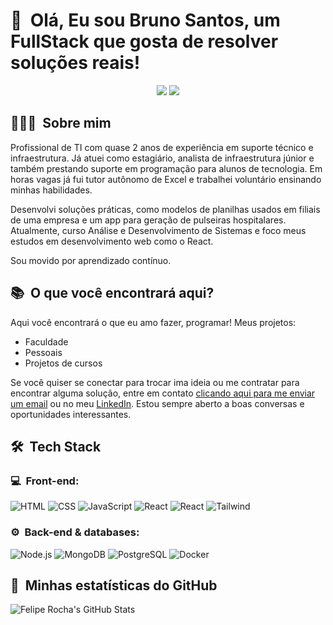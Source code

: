 <h1>👋 &nbsp;Olá, Eu sou Bruno Santos, um FullStack que gosta de resolver soluções reais!</h1>
<p align="center">
<a href="https://www.linkedin.com/in/bruno-rafael-000786346/"><img src="https://img.shields.io/badge/-My%20LinkedIn-0077B5?style=flat-square&logo=linkedin&logoColor=white"/></a>
<a href="mailto:Brunorafaeldossantos202@gmail.com"><img src="https://img.shields.io/badge/-Send%20Me%20a%20Message-D14836?style=flat-square&logo=Gmail&logoColor=white"/></a>

</p>

<h2> 👨🏻‍💻 &nbsp;Sobre mim </h2>

Profissional de TI com quase 2 anos de experiência em suporte técnico e infraestrutura. Já atuei como estagiário, analista de infraestrutura júnior e também prestando suporte em programação para alunos de tecnologia. Em horas vagas já fui tutor autônomo de Excel e trabalhei voluntário ensinando minhas habilidades.

Desenvolvi soluções práticas, como modelos de planilhas usados em filiais de uma empresa e um app para geração de pulseiras hospitalares. Atualmente, curso Análise e Desenvolvimento de Sistemas e foco meus estudos em desenvolvimento web como o React.

Sou movido por aprendizado contínuo.

<h2> 📚 &nbsp;O que você encontrará aqui? </h2>

Aqui você encontrará o que eu amo fazer, programar!
Meus projetos:

- Faculdade
- Pessoais
- Projetos de cursos
  
Se você quiser se conectar para trocar ima ideia ou me contratar para encontrar alguma solução, entre em contato <a href="mailto:Brunorafaeldossantos202@gmail.com">clicando aqui para me enviar um email</a> ou no meu <a href="https://www.linkedin.com/in/bruno-rafael-000786346/">LinkedIn</a>. Estou sempre aberto a boas conversas e oportunidades interessantes.

<h2> 🛠 &nbsp;Tech Stack</h2>
<h3>💻 &nbsp;Front-end:</h3>

![HTML](https://img.shields.io/badge/-HTML-333333?style=flat&logo=HTML5)
![CSS](https://img.shields.io/badge/-CSS-333333?style=flat&logo=CSS3&logoColor=1572B6)
![JavaScript](https://img.shields.io/badge/-JavaScript-333333?style=flat&logo=javascript)
![React](https://img.shields.io/badge/-React-333333?style=flat&logo=react)
![React](https://img.shields.io/badge/-React%20Native-333333?style=flat&logo=react)
![Tailwind](https://img.shields.io/badge/-Tailwind-333333?style=flat&logo=tailwind-css)

<h3>⚙️ &nbsp;Back-end & databases:</h3>

![Node.js](https://img.shields.io/badge/-Node.js-333333?style=flat&logo=node.js)
![MongoDB](https://img.shields.io/badge/-MongoDB-333333?style=flat&logo=mongodb)
![PostgreSQL](https://img.shields.io/badge/-PostgreSQL-333333?style=flat&logo=postgresql)
![Docker](https://img.shields.io/badge/-Docker-333333?style=flat&logo=docker)

<h2>🚀 &nbsp;Minhas estatísticas do GitHub</h2>

![Felipe Rocha's GitHub Stats](https://github-readme-stats.vercel.app/api?username=victors21dev&show_icons=true&theme=dracula)

